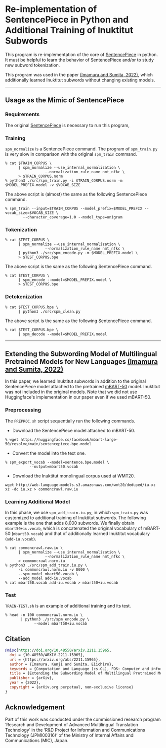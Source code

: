 # Re-implementation of SentencePiece in Python and Additional Training of Inuktitut Subwords

This program is re-implementation of the core of
[SentencePiece](https://github.com/google/sentencepiece) in python.
It must be helpful to learn the behavior of SentencePiece and/or to
study new subword tokenization.

This program was used in the paper
[(Imamura and Sumita, 2022)](https://arxiv.org/abs/2211.15965),
which additionally learned Inuktitut subwords without changing existing models.

***
## Usage as the Mimic of SentencePiece

### Requirements
The original [SentencePiece](https://github.com/google/sentencepiece) is necessary to run this program,

### Training
`spm_normalize` is a SentencePiece command.
The program of `spm_train.py` is very slow in comparison with the original `spm_train` command.
```
% cat $TRAIN_CORPUS \
      | spm_normalize --use_internal_normalization \
      		      --normalization_rule_name nmt_nfkc \
      > $TRAIN_CORPUS.norm
% python3 ./src/spm_train.py -i $TRAIN_CORPUS.norm -m $MODEL_PREFIX.model -v $VOCAB_SIZE
```

The above script is (almost) the same as the following SentencePiece command.
```
% spm_train --input=$TRAIN_CORPUS --model_prefix=$MODEL_PREFIX --vocab_size=$VOCAB_SIZE \
  	    --character_coverage=1.0 --model_type=unigram
```

### Tokenization
```
% cat $TEST_CORPUS \
      | spm_normalize --use_internal_normalization \
      		      --normalization_rule_name nmt_nfkc \
      | python3 ./src/spm_encode.py -m $MODEL_PREFIX.model \
      > $TEST_CORPUS.bpe
```

The above script is the same as the following SentencePiece command.
```
% cat $TEST_CORPUS \
      | spm_encode --model=$MODEL_PREFIX.model \
      > $TEST_CORPUS.bpe
```

### Detokenization
```
% cat $TEST_CORPUS.bpe \
      | python3 ./src/spm_clean.py
```

The above script is the same as the following SentencePiece command.
```
% cat $TEST_CORPUS.bpe \
      | spm_decode --model=$MODEL_PREFIX.model
```

***
## Extending the Subwording Model of Multilingual Pretrained Models for New Languages [(Imamura and Sumita, 2022)](https://arxiv.org/abs/2211.15965)

In this paper,
we learned Inuktitut subwords in addition to the original SentencePiece model attached to the pretrained [mBART-50](https://arxiv.org/abs/2008.00401) model.  Inuktitut was not included in the original models.  Note that we did not use Huggingface's implementation in our paper even if we used mBART-50.

### Preprocessing

The `PREPROC.sh` script sequentially run the following commands.

- Download the SentencePiece model attached to mBART-50.
```
% wget https://huggingface.co/facebook/mbart-large-50/resolve/main/sentencepiece.bpe.model
```

- Convert the model into the text one.
```
% spm_export_vocab --model=sentence.bpe.model \
  		   --output=mbart50.vocab
```

- Download the Inuktitut monolingual corpus used at WMT20.
```
wget http://web-language-models.s3.amazonaws.com/wmt20/deduped/iu.xz
xz -dc iu.xz > commoncrawl.raw.iu
```

### Learning Additional Model

In this phase, we use `spm_add_train.iu.py`, in which `spm_train.py` was customized to additional training of Inuktitut subwords.  The following example is the one that adds 8,000 subwords.  We finally obtain `mbart50+iu.vocab`, which is concatenated the original vocabulary of mBART-50 (`mbart50.vocab`) and that of additionally learned Inuktitut vocabulary (`add-iu.vocab`).
```
% cat commoncrawl.raw.iu \
      | spm_normalize --use_internal_normalization \
      		      --normalization_rule_name nmt_nfkc \
      > commoncrawl.norm.iu
% python3 ./src/spm_add_train.iu.py \
  	  -i commoncrawl.norm.iu -v 8000 \
  	  --spm_model mbart50.vocab \
	  --add_model add-iu.vocab
% cat mbart50.vocab add-iu.vocab > mbart50+iu.vocab
```

### Test

`TRAIN-TEST.sh` is an example of additional training and its test.
```
% head -n 100 commoncrawl.norm.iu \
       | python3 ./src/spm_encode.py \
       	 	 --model mbart50+iu.vocab
```

## Citation
```bibtex
@misc{https://doi.org/10.48550/arxiv.2211.15965,
  doi = {10.48550/ARXIV.2211.15965},
  url = {https://arxiv.org/abs/2211.15965},
  author = {Imamura, Kenji and Sumita, Eiichiro},
  keywords = {Computation and Language (cs.CL), FOS: Computer and information sciences, FOS: Computer and information sciences},
  title = {Extending the Subwording Model of Multilingual Pretrained Models for New Languages},
  publisher = {arXiv},
  year = {2022},
  copyright = {arXiv.org perpetual, non-exclusive license}
}
```

## Acknowledgement
Part of this work was conducted under the commissioned research program ‘Research and Development of Advanced Multilingual Translation Technology’ in the ‘R&D Project for Information and Communications Technology (JPMI00316)’ of the Ministry of Internal Affairs and Communications (MIC), Japan.
